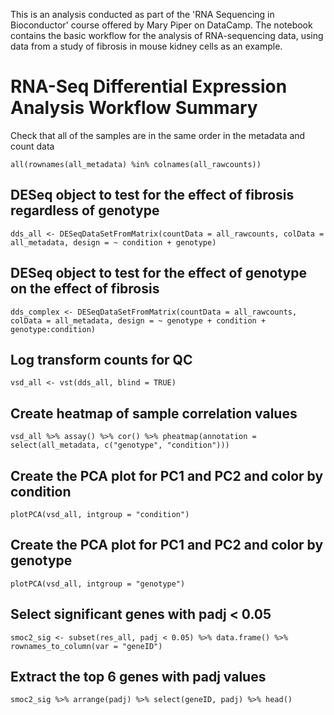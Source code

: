 This is an analysis conducted as part of the 'RNA Sequencing in Bioconductor' course offered by Mary Piper on DataCamp. The notebook contains the basic workflow for the analysis of RNA-sequencing data, using data from a study of fibrosis in mouse kidney cells as an example.


# RNA-Seq Differential Expression Analysis Workflow Summary

Check that all of the samples are in the same order in the metadata and count data

`all(rownames(all_metadata) %in% colnames(all_rawcounts))`

## DESeq object to test for the effect of fibrosis regardless of genotype

`dds_all <- DESeqDataSetFromMatrix(countData = all_rawcounts, colData = all_metadata, design = ~ condition + genotype)`

## DESeq object to test for the effect of genotype on the effect of fibrosis

`dds_complex <- DESeqDataSetFromMatrix(countData = all_rawcounts, colData = all_metadata, design = ~ genotype + condition + genotype:condition)`

## Log transform counts for QC

`vsd_all <- vst(dds_all, blind = TRUE)`

## Create heatmap of sample correlation values

`vsd_all %>% assay() %>% cor() %>% pheatmap(annotation = select(all_metadata, c("genotype", "condition")))`

## Create the PCA plot for PC1 and PC2 and color by condition

`plotPCA(vsd_all, intgroup = "condition")`

## Create the PCA plot for PC1 and PC2 and color by genotype

`plotPCA(vsd_all, intgroup = "genotype")`

## Select significant genes with padj < 0.05

`smoc2_sig <- subset(res_all, padj < 0.05) %>% data.frame() %>% rownames_to_column(var = "geneID")`

## Extract the top 6 genes with padj values

`smoc2_sig %>% arrange(padj) %>% select(geneID, padj) %>% head()`
